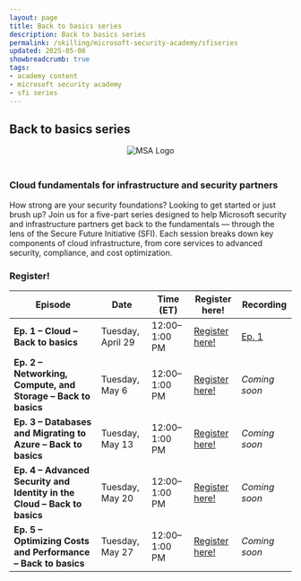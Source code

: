 ```yaml
---
layout: page
title: Back to basics series
description: Back to basics series
permalink: /skilling/microsoft-security-academy/sfiseries
updated: 2025-05-06
showbreadcrumb: true
tags: 
- academy content
- microsoft security academy
- sfi series
---
```


## Back to basics series


<div style="text-align: center;">
    <img src="https://wp.technologyreview.com/wp-content/uploads/2020/03/ms-securitylogostackedc-grayrgb-hero-copy-small_2-3.png" alt="MSA Logo" style="max-width: 100px; height: auto; margin-bottom: 20px;">
</div>


### Cloud fundamentals for infrastructure and security partners

How strong are your security foundations? Looking to get started or just brush up? Join us for a five-part series designed to help Microsoft security and infrastructure partners get back to the fundamentals — through the lens of the Secure Future Initiative (SFI). Each session breaks down key components of cloud infrastructure, from core services to advanced security, compliance, and cost optimization.

### Register!

| Episode | Date | Time (ET) | Register here! | Recording |
|--------|-------|------|-----------|--------------|
| **Ep. 1 – Cloud – Back to basics** | Tuesday, April 29 | 12:00–1:00 PM | [Register here!](https://msevents.microsoft.com/event?id=2569594811) | [Ep. 1](https://aka.ms/CloudBacktoBasicsEp1) |
| **Ep. 2 – Networking, Compute, and Storage – Back to basics** | Tuesday, May 6 | 12:00–1:00 PM | [Register here!](https://msevents.microsoft.com/event?id=1056828777) | *Coming soon* |
| **Ep. 3 – Databases and Migrating to Azure – Back to basics** | Tuesday, May 13 | 12:00–1:00 PM | [Register here!](https://msevents.microsoft.com/event?id=1152351275) | *Coming soon* |
| **Ep. 4 – Advanced Security and Identity in the Cloud – Back to basics** | Tuesday, May 20 | 12:00–1:00 PM | [Register here!](https://msevents.microsoft.com/event?id=3536886932) | *Coming soon* |
| **Ep. 5 – Optimizing Costs and Performance – Back to basics** | Tuesday, May 27 | 12:00–1:00 PM | [Register here!](https://msevents.microsoft.com/event?id=1436469917) | *Coming soon* |

